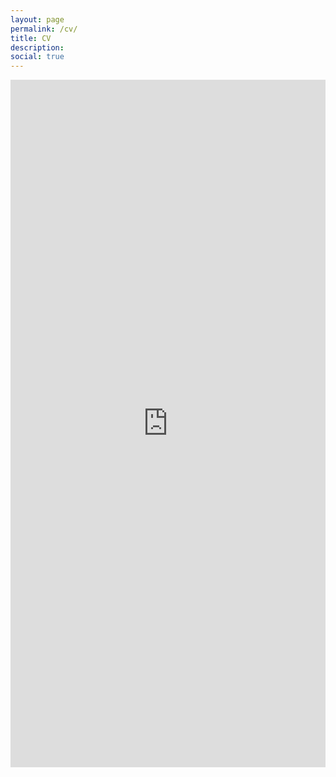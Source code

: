 ```yaml
---
layout: page
permalink: /cv/
title: CV
description: 
social: true
---
```


<center><iframe src="https://app.box.com/embed/preview/6tufrsb1cgh03bvfqkeqcs2ejp677iad?direction=ASC&theme=dark" width="100%" height="1100" frameborder="0" allowfullscreen webkitallowfullscreen msallowfullscreen> </iframe></center>

